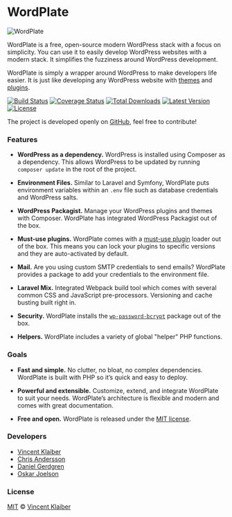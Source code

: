 # WordPlate

![WordPlate](https://cloud.githubusercontent.com/assets/499192/24309675/09eec350-10cd-11e7-98f3-094003bc8e15.png)

WordPlate is a free, open-source modern WordPress stack with a focus on simplicity. You can use it to easily develop WordPress websites with a modern stack. It simplifies the fuzziness around WordPress development.

WordPlate is simply a wrapper around WordPress to make developers life easier. It is just like developing any WordPress website with [themes](https://developer.wordpress.org/themes) and [plugins](https://developer.wordpress.org/plugins).

[![Build Status](https://badgen.net/travis/wordplate/framework/master)](https://travis-ci.org/wordplate/framework)
[![Coverage Status](https://badgen.net/codecov/c/github/wordplate/framework)](https://codecov.io/github/wordplate/framework)
[![Total Downloads](https://badgen.net/packagist/dt/wordplate/framework)](https://packagist.org/packages/wordplate/framework)
[![Latest Version](https://badgen.net/github/release/wordplate/wordplate)](https://github.com/wordplate/wordplate/releases)
[![License](https://badgen.net/packagist/license/wordplate/wordplate)](https://packagist.org/packages/wordplate/wordplate)

The project is developed openly on [GitHub](https://github.com/wordplate/wordplate), feel free to contribute!

### Features

- **WordPress as a dependency.** WordPress is installed using Composer as a dependency. This allows WordPress to be updated by running `composer update` in the root of the project.

- **Environment Files.** Similar to Laravel and Symfony, WordPlate puts environment variables within an `.env` file such as database credentials and WordPress salts.

- **WordPress Packagist.** Manage your WordPress plugins and themes with Composer. WordPlate has integrated WordPress Packagist out of the box.

- **Must-use plugins.** WordPlate comes with a [must-use plugin](https://codex.wordpress.org/Must_Use_Plugins) loader out of the box. This means you can lock your plugins to specific versions and they are auto-activated by default.

- **Mail.** Are you using custom SMTP credentials to send emails? WordPlate provides a package to add your credentials to the environment file.

- **Laravel Mix.** Integrated Webpack build tool which comes with several common CSS and JavaScript pre-processors. Versioning and cache busting built right in.

- **Security.** WordPlate installs the [`wp-password-bcrypt`](https://github.com/roots/wp-password-bcrypt#readme) package out of the box.

- **Helpers.** WordPlate includes a variety of global "helper" PHP functions.



### Goals

- **Fast and simple.** No clutter, no bloat, no complex dependencies. WordPlate is built with PHP so it’s quick and easy to deploy.

- **Powerful and extensible.** Customize, extend, and integrate WordPlate to suit your needs. WordPlate’s architecture is flexible and modern and comes with great documentation.

- **Free and open.** WordPlate is released under the [MIT license](https://github.com/wordplate/wordplate/blob/master/LICENSE).

### Developers

- [Vincent Klaiber](http://github.com/vinkla)
- [Chris Andersson](https://github.com/puredazzle)
- [Daniel Gerdgren](https://github.com/tditlu)
- [Oskar Joelson](https://github.com/fiskhandlarn)

### License

[MIT](https://github.com/wordplate/wordplate.github.io/blob/master/LICENSE) © [Vincent Klaiber](https://doubledip.se)
